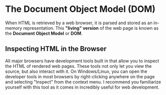 # The Document Object Model (DOM)
When HTML is retrieved by a web browser, it is parsed and stored as an in-memory representation.  This **"living" version** of the web page is known as the **Document Object Model** or **DOM**.  

## Inspecting HTML in the Browser
All major browsers have development tools built in that allow you to inspect the HTML of rendered web pages.  These tools not only let you view the source, but also interact with it.  On Windows/Linux, you can open the developer tools in most browsers by right-clicking anywhere on the page and selecting "Inspect" from the context menu.  I recommend you familiarize yourself with this tool as it comes in incredibly useful for web development.